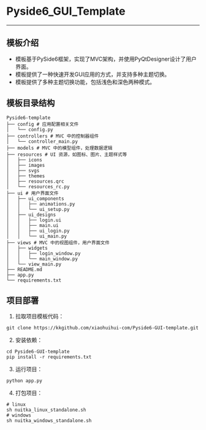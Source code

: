 # Pyside6_GUI_Template

---
## 模板介绍
- 模板基于PySide6框架，实现了MVC架构，并使用PyQtDesigner设计了用户界面。
- 模板提供了一种快速开发GUI应用的方式，并支持多种主题切换。
- 模板提供了多种主题切换功能，包括浅色和深色两种模式。

## 模板目录结构
```shell
Pyside6-template
├── config # 应用配置相关文件
│   └── config.py  
├── controllers # MVC 中的控制器组件
│   └── controller_main.py
├── models # MVC 中的模型组件，处理数据逻辑
├── resources # UI 资源，如图标、图片、主题样式等
│   ├── icons
│   ├── images
│   ├── svgs
│   ├── themes
│   ├── resources.qrc
│   └── resources_rc.py
├── ui # 用户界面文件
│   ├── ui_components
│   │   ├── animations.py
│   │   └── ui_setup.py
│   ├── ui_designs
│   │   ├── login.ui
│   │   ├── main.ui
│   │   ├── ui_login.py
│   │   └── ui_main.py
├── views # MVC 中的视图组件，用户界面文件
│   ├── widgets
│   │   ├── login_window.py
│   │   └── main_window.py
│   └── view_main.py
├── README.md
├── app.py
└── requirements.txt
```

## 项目部署

1. 拉取项目模板代码：
```shell
git clone https://kkgithub.com/xiaohuihui-com/Pyside6-GUI-template.git
```
2. 安装依赖：
```shell
cd Pyside6-GUI-template
pip install -r requirements.txt
```
3. 运行项目：
```shell
python app.py
```
4. 打包项目：
```shell
# linux
sh nuitka_linux_standalone.sh
# windows
sh nuitka_windows_standalone.sh
```
